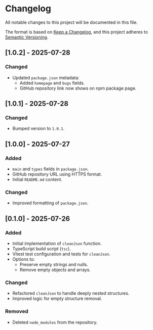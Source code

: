 # Changelog

All notable changes to this project will be documented in this file.

The format is based on [Keep a Changelog](https://keepachangelog.com/en/1.1.0/),
and this project adheres to [Semantic Versioning](https://semver.org/spec/v2.0.0.html).

## [1.0.2] - 2025-07-28
### Changed
- Updated `package.json` metadata:
  - Added `homepage` and `bugs` fields.
  - GitHub repository link now shows on npm package page.

## [1.0.1] - 2025-07-28
### Changed
- Bumped version to `1.0.1`.

## [1.0.0] - 2025-07-27
### Added
- `main` and `types` fields in `package.json`.
- GitHub repository URL using HTTPS format.
- Initial `README.md` content.

### Changed
- Improved formatting of `package.json`.

## [0.1.0] - 2025-07-26
### Added
- Initial implementation of `cleanJson` function.
- TypeScript build script (`tsc`).
- Vitest test configuration and tests for `cleanJson`.
- Options to:
  - Preserve empty strings and nulls.
  - Remove empty objects and arrays.

### Changed
- Refactored `cleanJson` to handle deeply nested structures.
- Improved logic for empty structure removal.

### Removed
- Deleted `node_modules` from the repository.
